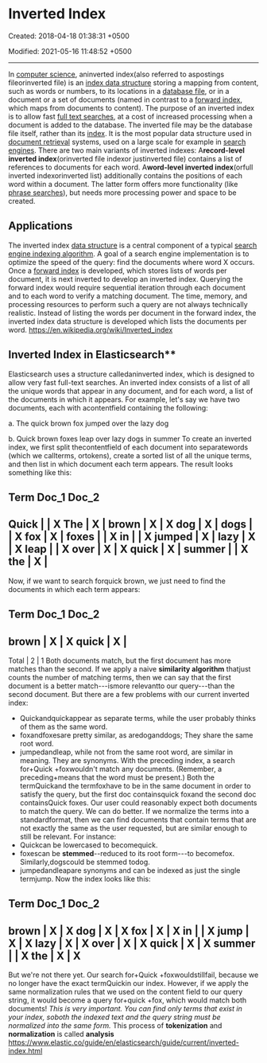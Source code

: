 # Inverted Index

Created: 2018-04-18 01:38:31 +0500

Modified: 2021-05-16 11:48:52 +0500

---

In [computer science](https://en.wikipedia.org/wiki/Computer_science), aninverted index(also referred to aspostings fileorinverted file) is an [index data structure](https://en.wikipedia.org/wiki/Index_(database)) storing a mapping from content, such as words or numbers, to its locations in a [database file](https://en.wikipedia.org/wiki/Table_(database)), or in a document or a set of documents (named in contrast to a [forward index](https://en.wikipedia.org/wiki/Forward_index), which maps from documents to content). The purpose of an inverted index is to allow fast [full text searches](https://en.wikipedia.org/wiki/Full_text_search), at a cost of increased processing when a document is added to the database. The inverted file may be the database file itself, rather than its [index](https://en.wikipedia.org/wiki/Index_(database)). It is the most popular data structure used in [document retrieval](https://en.wikipedia.org/wiki/Document_retrieval) systems, used on a large scale for example in [search engines](https://en.wikipedia.org/wiki/Search_engine).
There are two main variants of inverted indexes: A**record-level inverted index**(orinverted file indexor justinverted file) contains a list of references to documents for each word. A**word-level inverted index**(orfull inverted indexorinverted list) additionally contains the positions of each word within a document. The latter form offers more functionality (like [phrase searches](https://en.wikipedia.org/wiki/Phrase_search)), but needs more processing power and space to be created.

## Applications

The inverted index [data structure](https://en.wikipedia.org/wiki/Data_structure) is a central component of a typical [search engine indexing algorithm](https://en.wikipedia.org/wiki/Index_(search_engine)). A goal of a search engine implementation is to optimize the speed of the query: find the documents where word X occurs. Once a [forward index](https://en.wikipedia.org/wiki/Search_engine_indexing#The_forward_index) is developed, which stores lists of words per document, it is next inverted to develop an inverted index. Querying the forward index would require sequential iteration through each document and to each word to verify a matching document. The time, memory, and processing resources to perform such a query are not always technically realistic. Instead of listing the words per document in the forward index, the inverted index data structure is developed which lists the documents per word.
<https://en.wikipedia.org/wiki/Inverted_index>

## Inverted Index in Elasticsearch**

Elasticsearch uses a structure calledaninverted index, which is designed to allow very fast full-text searches. An inverted index consists of a list of all the unique words that appear in any document, and for each word, a list of the documents in which it appears.
For example, let's say we have two documents, each with acontentfield containing the following:

a.  The quick brown fox jumped over the lazy dog

b.  Quick brown foxes leap over lazy dogs in summer
To create an inverted index, we first split thecontentfield of each document into separatewords (which we callterms, ortokens), create a sorted list of all the unique terms, and then list in which document each term appears. The result looks something like this:

Term Doc_1 Doc_2
-------------------------

Quick | | X
The | X |
brown | X | X
dog | X |
dogs | | X
fox | X |
foxes | | X
in | | X
jumped | X |
lazy | X | X
leap | | X
over | X | X
quick | X |
summer | | X
the | X |
------------------------

Now, if we want to search forquick brown, we just need to find the documents in which each term appears:

Term Doc_1 Doc_2
-------------------------

brown | X | X
quick | X |
------------------------

Total | 2 | 1
Both documents match, but the first document has more matches than the second. If we apply a naive **similarity algorithm** thatjust counts the number of matching terms, then we can say that the first document is a better match---ismore relevantto our query---than the second document.
But there are a few problems with our current inverted index:

- Quickandquickappear as separate terms, while the user probably thinks of them as the same word.
- foxandfoxesare pretty similar, as aredoganddogs; They share the same root word.
- jumpedandleap, while not from the same root word, are similar in meaning. They are synonyms.
With the preceding index, a search for+Quick +foxwouldn't match any documents. (Remember, a preceding+means that the word must be present.) Both the termQuickand the termfoxhave to be in the same document in order to satisfy the query, but the first doc containsquick foxand the second doc containsQuick foxes.
Our user could reasonably expect both documents to match the query. We can do better.
If we normalize the terms into a standardformat, then we can find documents that contain terms that are not exactly the same as the user requested, but are similar enough to still be relevant. For instance:
- Quickcan be lowercased to becomequick.
- foxescan be **stemmed**--reduced to its root form---to becomefox. Similarly,dogscould be stemmed todog.
- jumpedandleapare synonyms and can be indexed as just the single termjump.
Now the index looks like this:

Term Doc_1 Doc_2
-------------------------

brown | X | X
dog | X | X
fox | X | X
in | | X
jump | X | X
lazy | X | X
over | X | X
quick | X | X
summer | | X
the | X | X
------------------------

But we're not there yet. Our search for+Quick +foxwouldstillfail, because we no longer have the exact termQuickin our index. However, if we apply the same normalization rules that we used on the content field to our query string, it would become a query for+quick +fox, which would match both documents!
*This is very important. You can find only terms that exist in your index, soboth the indexed text and the query string must be normalized into the same form.*
This process of **tokenization** and **normalization** is called **analysis**
<https://www.elastic.co/guide/en/elasticsearch/guide/current/inverted-index.html>
